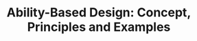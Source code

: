 ---
title: "Ability-Based Design: Concept, Principles and Examples"
layout: default
year: 2011
authors: [ Jacob O. Wobbrock, Shaun K. Kane, Krzysztof Z. Gajos, Susumu Harada, Jon Froehlich ]
tags: [ Design Principles, Methods, Accessibility ]
citation: "Jacob O. Wobbrock, Shaun K. Kane, Krzysztof Z. Gajos, Susumu Harada, and Jon Froehlich. 2011. Ability-Based Design: Concept, Principles and Examples. ACM Trans. Access. Comput. 3, 3, Article 9 (April 2011), 27 pages. https://doi.org/10.1145/1952383.1952384"
type: Article
---